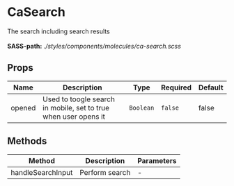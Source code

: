 # CaSearch

The search including search results<br><br> **SASS-path:** _./styles/components/molecules/ca-search.scss_

## Props

<!-- @vuese:CaSearch:props:start -->
|Name|Description|Type|Required|Default|
|---|---|---|---|---|
|opened|Used to toogle search in mobile, set to true when user opens it|`Boolean`|`false`|false|

<!-- @vuese:CaSearch:props:end -->


## Methods

<!-- @vuese:CaSearch:methods:start -->
|Method|Description|Parameters|
|---|---|---|
|handleSearchInput|Perform search|-|

<!-- @vuese:CaSearch:methods:end -->


